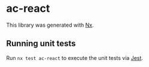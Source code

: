 # ac-react

This library was generated with [Nx](https://nx.dev).

## Running unit tests

Run `nx test ac-react` to execute the unit tests via [Jest](https://jestjs.io).
